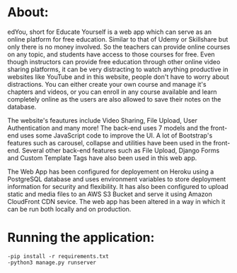 # About:
edYou, short for Educate Yourself is a web app which can serve as an online platform for free education. Similar to that of Udemy or Skillshare but only there is no money involved. So the teachers can provide online courses on any topic, and students have access to those courses for free. Even though instructors can provide free education through other online video sharing platforms, it can be very distracting to watch anything productive in websites like YouTube and in this website, people don't have to worry about distractions. You can either create your own course and manage it's chapters and videos, or you can enroll in any course available and learn completely online as the users are also allowed to save their notes on the database. 

The website's feautures include Video Sharing, File Upload, User Authentication and many more! The back-end uses 7 models and the front-end uses some JavaScript code to improve the UI. A lot of Bootstrap's features such as carousel, collapse and utilities have been used in the front-end. Several other back-end features such as File Upload, Django Forms and Custom Template Tags have also been used in this web app. 

The Web App has been configured for deployement on Heroku using a PostgreSQL database and uses environment variables to store deployment information for security and flexibility. It has also been configured to upload static and media files to an AWS S3 Bucket and serve it using Amazon CloudFront CDN sevice. The web app has been altered in a way in which it can be run both locally and on production.

# Running the application:
	-pip install -r requirements.txt
	-python3 manage.py runserver
